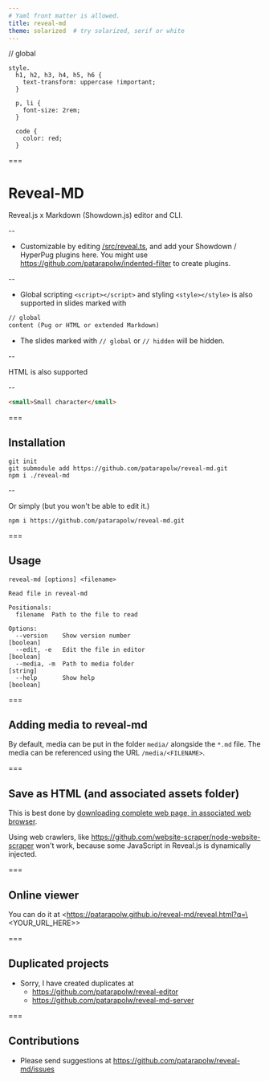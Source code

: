 ```yaml
---
# Yaml front matter is allowed.
title: reveal-md
theme: solarized  # try solarized, serif or white
---
```

// global
```pug
style.
  h1, h2, h3, h4, h5, h6 {
    text-transform: uppercase !important;
  }
  
  p, li {
    font-size: 2rem;
  }
  
  code {
    color: red;
  }
```
===

# Reveal-MD

Reveal.js x Markdown (Showdown.js) editor and CLI.

--

- Customizable by editing [/src/reveal.ts](/src/reveal.ts), and add your Showdown / HyperPug plugins here. You might use <https://github.com/patarapolw/indented-filter> to create plugins.

--

- Global scripting `<script></script>` and styling `<style></style>` is also supported in slides marked with

```markdown
// global
content (Pug or HTML or extended Markdown)
```

- The slides marked with `// global` or `// hidden` will be hidden.

--

HTML is also supported

--
```html
<small>Small character</small>
```

===

## Installation

```
git init
git submodule add https://github.com/patarapolw/reveal-md.git
npm i ./reveal-md
```

--

Or simply (but you won't be able to edit it.)

```
npm i https://github.com/patarapolw/reveal-md.git
```

===

## Usage

```
reveal-md [options] <filename>

Read file in reveal-md

Positionals:
  filename  Path to the file to read

Options:
  --version    Show version number                                     [boolean]
  --edit, -e   Edit the file in editor                                 [boolean]
  --media, -m  Path to media folder                                     [string]
  --help       Show help                                               [boolean]
```

===

## Adding media to reveal-md

By default, media can be put in the folder `media/` alongside the `*.md` file. The media can be referenced using the URL `/media/<FILENAME>`.

===

## Save as HTML (and associated assets folder)

This is best done by [downloading complete web page, in associated web browser](https://www.makeuseof.com/tag/save-complete-webpage-offline-reading/).

Using web crawlers, like <https://github.com/website-scraper/node-website-scraper> won't work, because some JavaScript in Reveal.js is dynamically injected.

===

## Online viewer

You can do it at <https://patarapolw.github.io/reveal-md/reveal.html?q=\<YOUR_URL_HERE>>

===

## Duplicated projects

- Sorry, I have created duplicates at 
  - <https://github.com/patarapolw/reveal-editor>
  - <https://github.com/patarapolw/reveal-md-server>

===

## Contributions

- Please send suggestions at <https://github.com/patarapolw/reveal-md/issues>
